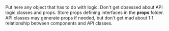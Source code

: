 Put here any object that has to do with logic. Don't get obsessed about API logic classes and props. Store props defining interfaces in the **props** folder. API classes may generate props if needed, but don't get mad about 1:1 relationship between components and API classes.
